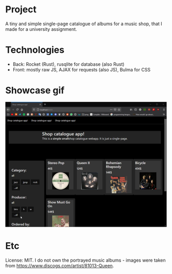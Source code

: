 
# Project
A tiny and simple single-page catalogue of albums for a music shop, that I made for a university assignment.

# Technologies
- Back: Rocket (Rust), rusqlite for database (also Rust)
- Front: mostly raw JS, AJAX for requests (also JS), Bulma for CSS

# Showcase gif
![showcase gif](showcase.gif)

# Etc
License: MIT. I do not own the portrayed music albums - images were taken from <https://www.discogs.com/artist/81013-Queen>.
